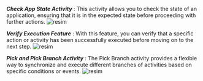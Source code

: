 ***Check App State Activity*** : This activity allows you to check the state of an application, ensuring that it is in the expected state before proceeding with further actions.
![resim](https://github.com/yaagmurss/AdvancedRPADeveloperCertificationTrainingNotes/assets/52479605/b8822579-3594-421f-b336-1a2020ae943e)


***Verify Execution Feature*** : With this feature, you can verify that a specific action or activity has been successfully executed before moving on to the next step.
![resim](https://github.com/yaagmurss/AdvancedRPADeveloperCertificationTrainingNotes/assets/52479605/2ae876d7-2a07-4f81-a3ef-5e7be130b8e6)



***Pick and Pick Branch Activity*** : The Pick Branch activity provides a flexible way to synchronize and execute different branches of activities based on specific conditions or events.
![resim](https://github.com/yaagmurss/AdvancedRPADeveloperCertificationTrainingNotes/assets/52479605/88e2ef49-2cdb-40d5-8594-885bd2c13b67)
